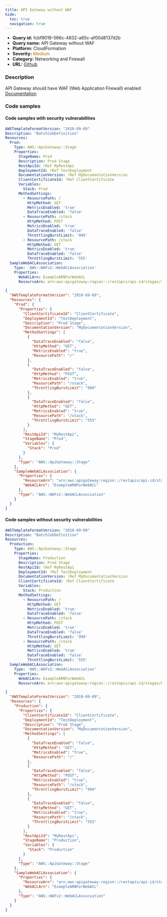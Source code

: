 ```yaml
---
title: API Gateway without WAF
hide:
  toc: true
  navigation: true
---
```


<style>
  .highlight .hll {
    background-color: #ff171742;
  }
  .md-content {
    max-width: 1100px;
    margin: 0 auto;
  }
</style>

-   **Query id:** fcbf9019-566c-4832-a65c-af00d8137d2b
-   **Query name:** API Gateway without WAF
-   **Platform:** CloudFormation
-   **Severity:** <span style="color:#C60">Medium</span>
-   **Category:** Networking and Firewall
-   **URL:** [Github](https://github.com/Checkmarx/kics/tree/master/assets/queries/cloudFormation/aws/api_gateway_without_waf)

### Description
API Gateway should have WAF (Web Application Firewall) enabled<br>
[Documentation](https://docs.aws.amazon.com/AWSCloudFormation/latest/UserGuide/aws-resource-wafv2-webaclassociation.html#cfn-wafv2-webaclassociation-resourcearn)

### Code samples
#### Code samples with security vulnerabilities
```yaml title="Postitive test num. 1 - yaml file" hl_lines="7"
AWSTemplateFormatVersion: "2010-09-09"
Description: "BatchJobDefinition"
Resources:
  Prod:
    Type: AWS::ApiGateway::Stage
    Properties:
      StageName: Prod
      Description: Prod Stage
      RestApiId: !Ref MyRestApi
      DeploymentId: !Ref TestDeployment
      DocumentationVersion: !Ref MyDocumentationVersion
      ClientCertificateId: !Ref ClientCertificate
      Variables:
        Stack: Prod
      MethodSettings:
        - ResourcePath: /
          HttpMethod: GET
          MetricsEnabled: 'true'
          DataTraceEnabled: 'false'
        - ResourcePath: /stack
          HttpMethod: POST
          MetricsEnabled: 'true'
          DataTraceEnabled: 'false'
          ThrottlingBurstLimit: '999'
        - ResourcePath: /stack
          HttpMethod: GET
          MetricsEnabled: 'true'
          DataTraceEnabled: 'false'
          ThrottlingBurstLimit: '555'
  SampleWebACLAssociation:
    Type: 'AWS::WAFv2::WebACLAssociation'
    Properties:
      WebACLArn: ExampleARNForWebACL
      ResourceArn: arn:aws:apigateway:region::/restapis/api-id/stages/stage

```
```json title="Postitive test num. 2 - json file" hl_lines="33"
{
  "AWSTemplateFormatVersion": "2010-09-09",
  "Resources": {
    "Prod": {
      "Properties": {
        "ClientCertificateId": "ClientCertificate",
        "DeploymentId": "TestDeployment",
        "Description": "Prod Stage",
        "DocumentationVersion": "MyDocumentationVersion",
        "MethodSettings": [
          {
            "DataTraceEnabled": "false",
            "HttpMethod": "GET",
            "MetricsEnabled": "true",
            "ResourcePath": "/"
          },
          {
            "DataTraceEnabled": "false",
            "HttpMethod": "POST",
            "MetricsEnabled": "true",
            "ResourcePath": "/stack",
            "ThrottlingBurstLimit": "999"
          },
          {
            "DataTraceEnabled": "false",
            "HttpMethod": "GET",
            "MetricsEnabled": "true",
            "ResourcePath": "/stack",
            "ThrottlingBurstLimit": "555"
          }
        ],
        "RestApiId": "MyRestApi",
        "StageName": "Prod",
        "Variables": {
          "Stack": "Prod"
        }
      },
      "Type": "AWS::ApiGateway::Stage"
    },
    "SampleWebACLAssociation": {
      "Properties": {
        "ResourceArn": "arn:aws:apigateway:region::/restapis/api-id/stages/stage",
        "WebACLArn": "ExampleARNForWebACL"
      },
      "Type": "AWS::WAFv2::WebACLAssociation"
    }
  }
}

```


#### Code samples without security vulnerabilities
```yaml title="Negative test num. 1 - yaml file"
AWSTemplateFormatVersion: "2010-09-09"
Description: "BatchJobDefinition"
Resources:
  Production:
    Type: AWS::ApiGateway::Stage
    Properties:
      StageName: Production
      Description: Prod Stage
      RestApiId: !Ref MyRestApi
      DeploymentId: !Ref TestDeployment
      DocumentationVersion: !Ref MyDocumentationVersion
      ClientCertificateId: !Ref ClientCertificate
      Variables:
        Stack: Production
      MethodSettings:
        - ResourcePath: /
          HttpMethod: GET
          MetricsEnabled: 'true'
          DataTraceEnabled: 'false'
        - ResourcePath: /stack
          HttpMethod: POST
          MetricsEnabled: 'true'
          DataTraceEnabled: 'false'
          ThrottlingBurstLimit: '999'
        - ResourcePath: /stack
          HttpMethod: GET
          MetricsEnabled: 'true'
          DataTraceEnabled: 'false'
          ThrottlingBurstLimit: '555'
  SampleWebACLAssociation:
    Type: 'AWS::WAFv2::WebACLAssociation'
    Properties:
      WebACLArn: ExampleARNForWebACL
      ResourceArn: arn:aws:apigateway:region::/restapis/api-id/stages/Production

```
```json title="Negative test num. 2 - json file"
{
  "AWSTemplateFormatVersion": "2010-09-09",
  "Resources": {
    "Production": {
      "Properties": {
        "ClientCertificateId": "ClientCertificate",
        "DeploymentId": "TestDeployment",
        "Description": "Prod Stage",
        "DocumentationVersion": "MyDocumentationVersion",
        "MethodSettings": [
          {
            "DataTraceEnabled": "false",
            "HttpMethod": "GET",
            "MetricsEnabled": "true",
            "ResourcePath": "/"
          },
          {
            "DataTraceEnabled": "false",
            "HttpMethod": "POST",
            "MetricsEnabled": "true",
            "ResourcePath": "/stack",
            "ThrottlingBurstLimit": "999"
          },
          {
            "DataTraceEnabled": "false",
            "HttpMethod": "GET",
            "MetricsEnabled": "true",
            "ResourcePath": "/stack",
            "ThrottlingBurstLimit": "555"
          }
        ],
        "RestApiId": "MyRestApi",
        "StageName": "Production",
        "Variables": {
          "Stack": "Production"
        }
      },
      "Type": "AWS::ApiGateway::Stage"
    },
    "SampleWebACLAssociation": {
      "Properties": {
        "ResourceArn": "arn:aws:apigateway:region::/restapis/api-id/stages/Production",
        "WebACLArn": "ExampleARNForWebACL"
      },
      "Type": "AWS::WAFv2::WebACLAssociation"
    }
  }
}

```
